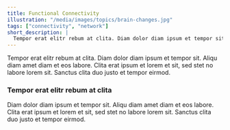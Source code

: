 ```yaml
---
title: Functional Connectivity
illustration: "/media/images/topics/brain-changes.jpg"
tags: ["connectivity", "network"]
short_description: |
  Tempor erat elitr rebum at clita. Diam dolor diam ipsum et tempor sit. Aliqu diam amet diam et eos labore. Clita erat ipsum et lorem et sit, sed stet no labore lorem sit. Sanctus clita duo justo et tempor eirmod.
---
```


Tempor erat elitr rebum at clita. Diam dolor diam ipsum et tempor sit. Aliqu diam amet diam et eos labore. Clita erat ipsum et lorem et sit, sed stet no labore lorem sit. Sanctus clita duo justo et tempor eirmod.

### Tempor erat elitr rebum at clita

Diam dolor diam ipsum et tempor sit. Aliqu diam amet diam et eos labore. Clita erat ipsum et lorem et sit, sed stet no labore lorem sit. Sanctus clita duo justo et tempor eirmod.
